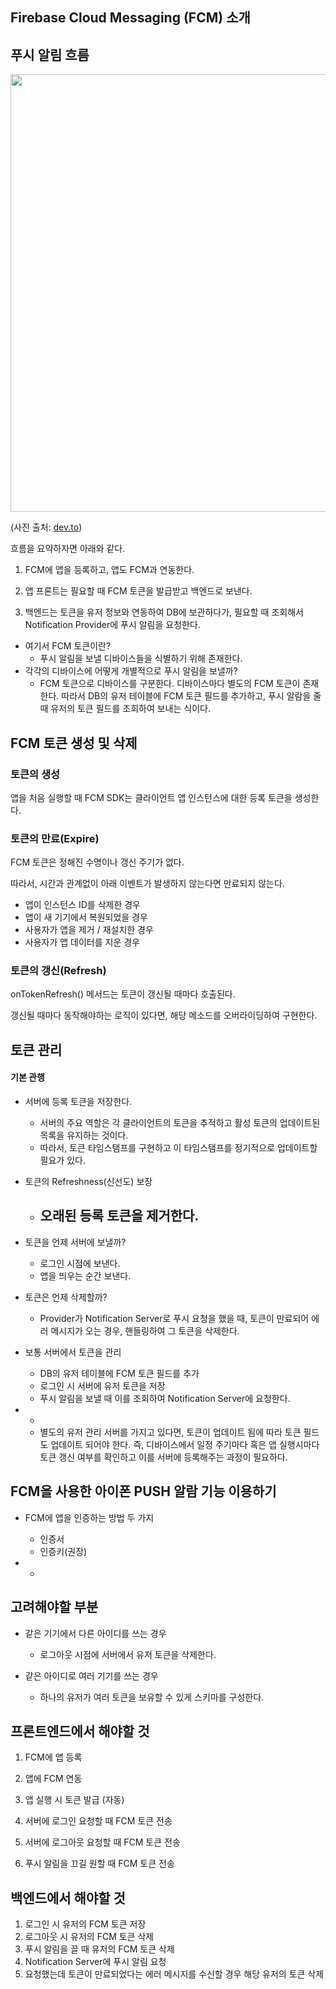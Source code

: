 ## Firebase Cloud Messaging (FCM) 소개



## 푸시 알림 흐름

<img src="https://user-images.githubusercontent.com/71204049/142550883-6779de06-9d89-4141-9517-7572a8577746.png" width="700" />

(사진 출처: [dev.to](https://dev.to/jakubkoci/react-native-push-notifications-313i))



흐름을 요약하자면 아래와 같다.

1. FCM에 앱을 등록하고, 앱도 FCM과 연동한다.

2. 앱 프론트는 필요할 때 FCM 토큰을 발급받고 백엔드로 보낸다.

3. 백엔드는 토큰을 유저 정보와 연동하여 DB에 보관하다가, 필요할 때 조회해서 Notification Provider에 푸시 알림을 요청한다.



- 여기서 FCM 토큰이란?
  - 푸시 알림을 보낼 디바이스들을 식별하기 위해 존재한다.
- 각각의 디바이스에 어떻게 개별적으로 푸시 알림을 보낼까?
  - FCM 토큰으로 디바이스를 구분한다. 디바이스마다 별도의 FCM 토큰이 존재한다. 따라서 DB의 유저 테이블에 FCM 토큰 필드를 추가하고,  푸시 알람을 줄 때 유저의 토큰 필드를 조회하여 보내는 식이다.





## FCM 토큰 생성 및 삭제

### 토큰의 생성

앱을 처음 실행할 때 FCM SDK는 클라이언트 앱 인스턴스에 대한 등록 토큰을 생성한다.

### 토큰의 만료(Expire)

FCM 토큰은 정해진 수명이나 갱신 주기가 없다.

따라서, 시간과 관계없이 아래 이벤트가 발생하지 않는다면 만료되지 않는다.

- 앱이 인스턴스 ID를 삭제한 경우
- 앱이 새 기기에서 복원되었을 경우
- 사용자가 앱을 제거 / 재설치한 경우
- 사용자가 앱 데이터를 지운 경우

### 토큰의 갱신(Refresh)

onTokenRefresh() 메서드는 토큰이 갱신될 때마다 호출된다.

갱신될 때마다 동작해야하는 로직이 있다면, 해당 메소드를 오버라이딩하여 구현한다.



## 토큰 관리

#### 기본 관행

- 서버에 등록 토큰을 저장한다.
  - 서버의 주요 역할은 각 클라이언트의 토큰을 추적하고 활성 토큰의 업데이트된 목록을 유지하는 것이다.
  - 따라서, 토큰 타임스탬프를 구현하고 이 타임스탬프를 정기적으로 업데이트할 필요가 있다.
- 토큰의 Refreshness(신선도) 보장
  - 오래된 등록 토큰을 제거한다.
    - 



- 토큰을 언제 서버에 보낼까?
  - 로그인 시점에 보낸다.
  - 앱을 띄우는 순간 보낸다.
- 토큰은 언제 삭제할까?
  - Provider가 Notification Server로 푸시 요청을 했을 때, 토큰이 만료되어 에러 메시지가 오는 경우, 핸들링하여 그 토큰을 삭제한다.



- 보통 서버에서 토큰을 관리
  - DB의 유저 테이블에 FCM 토큰 필드를 추가
  - 로그인 시 서버에 유저 토큰을 저장
  - 푸시 알림을 보낼 때 이를 조회하여 Notification Server에 요청한다.
- - 
  - 별도의 유저 관리 서버를 가지고 있다면, 토큰이 업데이트 됨에 따라 토큰 필드도 업데이트 되어야 한다. 즉, 디바이스에서 일정 주기마다 혹은 앱 실행시마다 토큰 갱신 여부를 확인하고 이를 서버에 등록해주는 과정이 필요하다.





## FCM을 사용한 아이폰 PUSH 알람 기능 이용하기

- FCM에 앱을 인증하는 방법 두 가지
  - 인증서
  - 인증키(권장)

- - 



## 고려해야할 부분

- 같은 기기에서 다른 아이디를 쓰는 경우
  - 로그아웃 시점에 서버에서 유저 토큰을 삭제한다.

- 같은 아이디로 여러 기기를 쓰는 경우
  - 하나의 유저가 여러 토큰을 보유할 수 있게 스키마를 구성한다.



## 프론트엔드에서 해야할 것

1. FCM에 앱 등록

2. 앱에 FCM 연동

3. 앱 실행 시 토큰 발급 (자동)

4. 서버에 로그인 요청할 때 FCM 토큰 전송

5. 서버에 로그아웃 요청할 때 FCM 토큰 전송
6. 푸시 알림을 끄길 원할 때 FCM 토큰 전송 



## 백엔드에서 해야할 것

1. 로그인 시 유저의 FCM 토큰 저장
2. 로그아웃 시 유저의 FCM 토큰 삭제
3. 푸시 알림을 끌 때 유저의 FCM 토큰 삭제
4. Notification Server에 푸시 알림 요청
5. 요청했는데 토큰이 만료되었다는 에러 메시지를 수신할 경우 해당 유저의 토큰 삭제 
